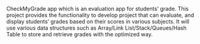 CheckMyGrade app which is an evaluation app for students’
grade. This project provides the functionality to develop project that can evaluate,
and display students’ grades based on their scores in various subjects. It will use
various data structures such as Array/Link List/Stack/Queues/Hash Table to store
and retrieve grades with the optimized way.
